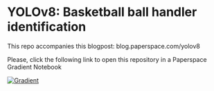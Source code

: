 # YOLOv8: Basketball ball handler identification

This repo accompanies this blogpost: blog.paperspace.com/yolov8

Please, click the following link to open this repository in a Paperspace Gradient Notebook

[![Gradient](https://assets.paperspace.io/img/gradient-badge.svg)](https://console.paperspace.com/github/gradient-ai/YOLOv8-ballhandler?machine=Free-GPU)
